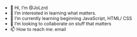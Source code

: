 - 👋 Hi, I’m @JoLzrd
- 👀 I’m interested in learning what matters.
- 🌱 I’m currently learning beginning JavaScript, HTML/ CSS
- 💞️ I’m looking to collaborate on stuff that matters
- 📫 How to reach me: email

<!---
JoLzrd/JoLzrd is a ✨ special ✨ repository because its `README.md` (this file) appears on your GitHub profile.
You can click the Preview link to take a look at your changes.
--->
